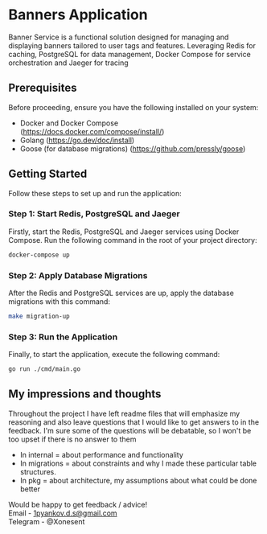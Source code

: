 # Banners Application

Banner Service is a functional solution designed for managing and displaying banners tailored to user tags and features. Leveraging Redis for caching, PostgreSQL for data management, Docker Compose for service orchestration and Jaeger for tracing

## Prerequisites

Before proceeding, ensure you have the following installed on your system:
- Docker and Docker Compose (https://docs.docker.com/compose/install/)
- Golang (https://go.dev/doc/install)
- Goose (for database migrations) (https://github.com/pressly/goose)

## Getting Started

Follow these steps to set up and run the application:

### Step 1: Start Redis, PostgreSQL and Jaeger

Firstly, start the Redis, PostgreSQL and Jaeger services using Docker Compose. Run the following command in the root of your project directory:

```bash
docker-compose up
```

### Step 2: Apply Database Migrations

After the Redis and PostgreSQL services are up, apply the database migrations with this command:

```bash
make migration-up
```

### Step 3: Run the Application

Finally, to start the application, execute the following command:

```bash
go run ./cmd/main.go
```

## My impressions and thoughts

Throughout the project I have left readme files that will emphasize my reasoning and also leave questions that I would like to get answers to in the feedback. I'm sure some of the questions will be debatable, so I won't be too upset if there is no answer to them  
- In internal = about performance and functionality
- In migrations = about constraints and why I made these particular table structures.
- In pkg = about architecture, my assumptions about what could be done better

Would be happy to get feedback / advice!  
Email - 1pyankov.d.s@gmail.com  
Telegram - @Xonesent